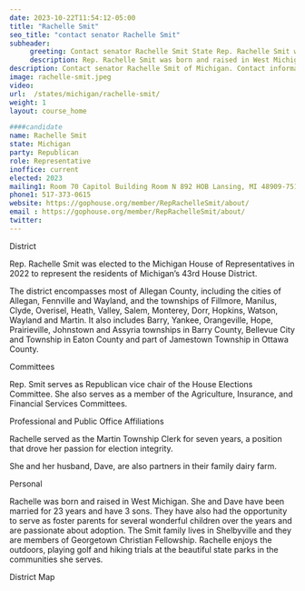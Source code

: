 ```yaml
---
date: 2023-10-22T11:54:12-05:00
title: "Rachelle Smit"
seo_title: "contact senator Rachelle Smit"
subheader:
     greeting: Contact senator Rachelle Smit State Rep. Rachelle Smit was first elected to serve the 35th District in the Michigan House of Representatives in November 2020.Rep. Rachelle Smit represents the 34th House District, which covers most of Lenawee County.
     description: Rep. Rachelle Smit was born and raised in West Michigan and was elected to the Michigan House of Representatives in 2022 to represent the residents of Michigan’s 43rd House District.
description: Contact senator Rachelle Smit of Michigan. Contact information for Rachelle Smit includes email address, phone number, and mailing address.
image: rachelle-smit.jpeg
video:
url:  /states/michigan/rachelle-smit/
weight: 1
layout: course_home

####candidate
name: Rachelle Smit
state: Michigan
party: Republican
role: Representative
inoffice: current
elected: 2023
mailing1: Room 70 Capitol Building Room N 892 HOB Lansing, MI 48909-7514
phone1: 517-373-0615
website: https://gophouse.org/member/RepRachelleSmit/about/
email : https://gophouse.org/member/RepRachelleSmit/about/
twitter:
---
```


District

Rep. Rachelle Smit was elected to the Michigan House of Representatives in 2022 to represent the residents of Michigan’s 43rd House District.

The district encompasses most of Allegan County, including the cities of Allegan, Fennville and Wayland, and the townships of Fillmore, Manilus, Clyde, Overisel, Heath, Valley, Salem, Monterey, Dorr, Hopkins, Watson, Wayland and Martin. It also includes Barry, Yankee, Orangeville, Hope, Prairieville, Johnstown and Assyria townships in Barry County, Bellevue City and Township in Eaton County and part of Jamestown Township in Ottawa County.

Committees

Rep. Smit serves as Republican vice chair of the House Elections Committee. She also serves as a member of the Agriculture, Insurance, and Financial Services Committees.

Professional and Public Office Affiliations

Rachelle served as the Martin Township Clerk for seven years, a position that drove her passion for election integrity.

She and her husband, Dave, are also partners in their family dairy farm.

Personal

Rachelle was born and raised in West Michigan. She and Dave have been married for 23 years and have 3 sons. They have also had the opportunity to serve as foster parents for several wonderful children over the years and are passionate about adoption. The Smit family lives in Shelbyville and they are members of Georgetown Christian Fellowship. Rachelle enjoys the outdoors, playing golf and hiking trials at the beautiful state parks in the communities she serves.

District Map
